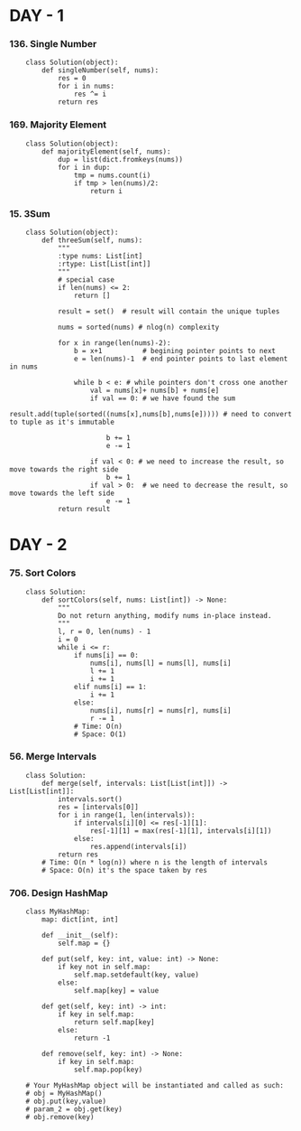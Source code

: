 # DAY - 1

### 136. Single Number
        class Solution(object):
            def singleNumber(self, nums):
                res = 0
                for i in nums:
                    res ^= i
                return res

### 169. Majority Element
        class Solution(object):
            def majorityElement(self, nums):
                dup = list(dict.fromkeys(nums))
                for i in dup:
                    tmp = nums.count(i)
                    if tmp > len(nums)/2:
                        return i


### 15. 3Sum
        class Solution(object):
            def threeSum(self, nums):
                """
                :type nums: List[int]
                :rtype: List[List[int]]
                """
                # special case
                if len(nums) <= 2:
                    return []

                result = set()  # result will contain the unique tuples

                nums = sorted(nums) # nlog(n) complexity

                for x in range(len(nums)-2):
                    b = x+1          # begining pointer points to next
                    e = len(nums)-1  # end pointer points to last element in nums

                    while b < e: # while pointers don't cross one another
                        val = nums[x]+ nums[b] + nums[e]
                        if val == 0: # we have found the sum
                            result.add(tuple(sorted((nums[x],nums[b],nums[e])))) # need to convert to tuple as it's immutable

                            b += 1
                            e -= 1

                        if val < 0: # we need to increase the result, so move towards the right side
                            b += 1
                        if val > 0:  # we need to decrease the result, so move towards the left side
                            e -= 1
                return result

# DAY - 2

### 75. Sort Colors
        class Solution:
            def sortColors(self, nums: List[int]) -> None:
                """
                Do not return anything, modify nums in-place instead.
                """
                l, r = 0, len(nums) - 1
                i = 0
                while i <= r:
                    if nums[i] == 0:
                        nums[i], nums[l] = nums[l], nums[i]
                        l += 1
                        i += 1
                    elif nums[i] == 1:
                        i += 1
                    else:
                        nums[i], nums[r] = nums[r], nums[i]
                        r -= 1
                    # Time: O(n)
                    # Space: O(1)


### 56. Merge Intervals
        class Solution:
            def merge(self, intervals: List[List[int]]) -> List[List[int]]:
                intervals.sort()
                res = [intervals[0]]
                for i in range(1, len(intervals)):
                    if intervals[i][0] <= res[-1][1]:
                        res[-1][1] = max(res[-1][1], intervals[i][1])
                    else:
                        res.append(intervals[i])
                return res
            # Time: O(n * log(n)) where n is the length of intervals
            # Space: O(n) it's the space taken by res


### 706. Design HashMap
        class MyHashMap:
            map: dict[int, int]

            def __init__(self):
                self.map = {}

            def put(self, key: int, value: int) -> None:
                if key not in self.map:
                    self.map.setdefault(key, value)
                else:
                    self.map[key] = value

            def get(self, key: int) -> int:
                if key in self.map:
                    return self.map[key]
                else:
                    return -1

            def remove(self, key: int) -> None:
                if key in self.map:
                    self.map.pop(key)

        # Your MyHashMap object will be instantiated and called as such:
        # obj = MyHashMap()
        # obj.put(key,value)
        # param_2 = obj.get(key)
        # obj.remove(key)

